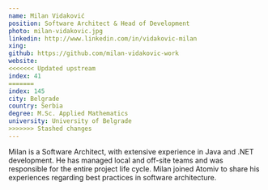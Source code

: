 ```yaml
---
name: Milan Vidaković
position: Software Architect & Head of Development
photo: milan-vidakovic.jpg
linkedin: http://www.linkedin.com/in/vidakovic-milan
xing: 
github: https://github.com/milan-vidakovic-work
website: 
<<<<<<< Updated upstream
index: 41
=======
index: 145
city: Belgrade
country: Serbia
degree: M.Sc. Applied Mathematics
university: University of Belgrade
>>>>>>> Stashed changes
---
```

Milan is a Software Architect, with extensive experience in Java and .NET development. He has managed local and off-site teams and was responsible for the entire project life cycle. Milan joined Atomiv to share his experiences regarding best practices in software architecture.
